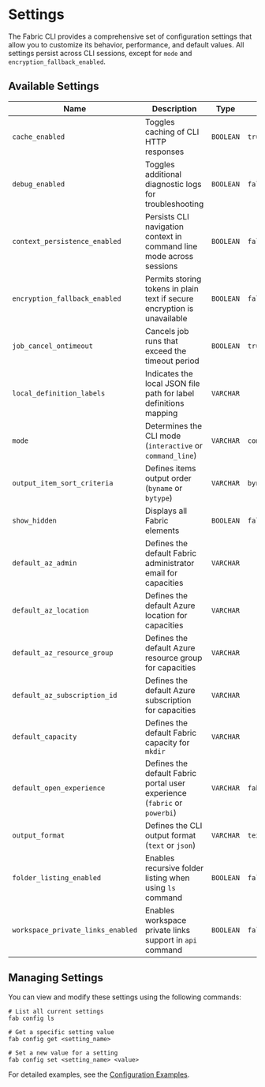 # Settings

The Fabric CLI provides a comprehensive set of configuration settings that allow you to customize its behavior, performance, and default values. All settings persist across CLI sessions, except for `mode` and `encryption_fallback_enabled`.

## Available Settings

| Name                           | Description                                                                                 | Type       | Default |
|--------------------------------|-------------------------------------------------------------------------------------------- |------------|---------|
| `cache_enabled`                | Toggles caching of CLI HTTP responses                           | `BOOLEAN`  | `true`  |
| `debug_enabled`                | Toggles additional diagnostic logs for troubleshooting                                   | `BOOLEAN`  | `false` |
| `context_persistence_enabled`  | Persists CLI navigation context in command line mode across sessions | `BOOLEAN` | `false` |
| `encryption_fallback_enabled`  | Permits storing tokens in plain text if secure encryption is unavailable                  | `BOOLEAN`  | `false` |
| `job_cancel_ontimeout`         | Cancels job runs that exceed the timeout period                                  | `BOOLEAN`  | `true`  |
| `local_definition_labels`      | Indicates the local JSON file path for label definitions mapping                 | `VARCHAR`  |         |
| `mode`                         | Determines the CLI mode (`interactive` or `command_line`)              | `VARCHAR`  | `command_line` |
| `output_item_sort_criteria`    | Defines items output order (`byname` or `bytype`)               | `VARCHAR`  | `byname`|
| `show_hidden`                  | Displays all Fabric elements                                                               | `BOOLEAN`  | `false` |
| `default_az_admin`             | Defines the default Fabric administrator email for capacities  | `VARCHAR`  |         |
| `default_az_location`          | Defines the default Azure location for capacities            | `VARCHAR`  |         |
| `default_az_resource_group`    | Defines the default Azure resource group for capacities        | `VARCHAR`  |         |
| `default_az_subscription_id`   | Defines the default Azure subscription for capacities          | `VARCHAR`  |         |
| `default_capacity`             | Defines the default Fabric capacity for `mkdir`        | `VARCHAR`  |         |
| `default_open_experience`      | Defines the default Fabric portal user experience (`fabric` or `powerbi`)                 | `VARCHAR`  | `fabric` |
| `output_format`                | Defines the CLI output format (`text` or `json`)                 | `VARCHAR`  | `text` |
| `folder_listing_enabled`       | Enables recursive folder listing when using `ls` command            | `BOOLEAN`  | `false` |
| `workspace_private_links_enabled`      | Enables workspace private links support in `api` command                | `BOOLEAN`  | `false` |

## Managing Settings

You can view and modify these settings using the following commands:

```
# List all current settings
fab config ls

# Get a specific setting value
fab config get <setting_name>

# Set a new value for a setting
fab config set <setting_name> <value>
```

For detailed examples, see the [Configuration Examples](../examples/config_examples.md).